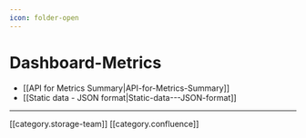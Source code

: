 ```yaml
---
icon: folder-open
---
```


# Dashboard-Metrics

* \[\[API for Metrics Summary|API-for-Metrics-Summary]]
* \[\[Static data - JSON format|Static-data---JSON-format]]

***

\[\[category.storage-team]] \[\[category.confluence]]
